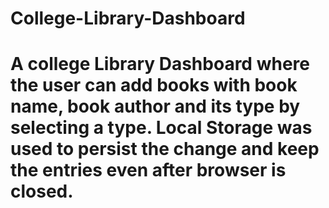 # College-Library-Dashboard
<h1>A college Library Dashboard where the user can add books with book name, book author and its type by selecting a type. Local Storage was used to persist the change and keep the entries even after browser is closed.</h1>
